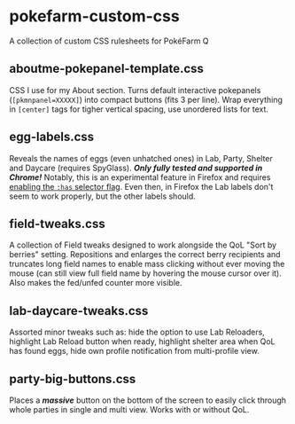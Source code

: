 # pokefarm-custom-css
A collection of custom CSS rulesheets for PokéFarm Q

## aboutme-pokepanel-template.css
CSS I use for my About section. Turns default interactive pokepanels (`[pkmnpanel=XXXXX]`) into compact buttons (fits 3 per line). Wrap everything in `[center]` tags for tigher vertical spacing, use unordered lists for text.

## egg-labels.css
Reveals the names of eggs (even unhatched ones) in Lab, Party, Shelter and Daycare (requires SpyGlass). ***Only fully tested and supported in Chrome!*** Notably, this is an experimental feature in Firefox and requires [enabling the `:has` selector flag](https://stackoverflow.com/questions/73936048/how-do-you-enable-has-selector-on-firefox). Even then, in Firefox the Lab labels don't seem to work properly, but the other labels should.

## field-tweaks.css
A collection of Field tweaks designed to work alongside the QoL "Sort by berries" setting. Repositions and enlarges the correct berry recipients and truncates long field names to enable mass clicking without ever moving the mouse (can still view full field name by hovering the mouse cursor over it). Also makes the fed/unfed counter more visible.

## lab-daycare-tweaks.css
Assorted minor tweaks such as: hide the option to use Lab Reloaders, highlight Lab Reload button when ready, highlight shelter area when QoL has found eggs, hide own profile notification from multi-profile view.

## party-big-buttons.css
Places a ***massive*** button on the bottom of the screen to easily click through whole parties in single and multi view. Works with or without QoL.
